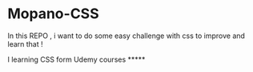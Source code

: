 # Mopano-CSS
In this REPO , i want to do some easy challenge with css to improve and learn that !

I learning CSS form Udemy courses *****
